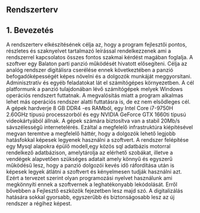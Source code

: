 ## Rendszerterv

## 1. Bevezetés
A rendszerterv elkészítésének célja az, hogy a program fejlesztői pontos, részletes és szaknyelvet tartalmazó leírással rendelkezzenek ami a rendszerrel kapcsolatos összes fontos szakmai kérdést magában foglalja. A szoftver egy Balaton parti panzió működését hivatott elősegíteni. Célja az analóg rendszer digitálisra cserélése ennek következtében a panzió befogadóképességét képes növelni és a dolgozók munkáját meggyorsítani. Adminisztratív és egyéb feladatokat lát el számítógépes környezetben. A cél platformunk a panzió tulajdonában lévő számítógépek melyek Windows operációs rendszert futtatnak. A megvalósítás miatt a program alkalmas lehet más operációs rendszer alatti futtatásra is, de ez nem elsődleges cél. A gépek hardverje 8 GB DDR4 -es RAMból, egy Intel Core i7-9750H 2.60GHz típusú processzorból és egy NVIDIA GeForce GTX 1660ti típusú videokártyából állnak. A gépek számára biztosítva van a stabil 20Mb/s sávszélességű internetelérés. Ezáltal a megfelelő infrastruktúra kiépítésével megvan teremtve a megfelelő háttér, hogy a dolgozók lehető legjobb hatásfokkal képesek legyenek használni a szoftvert. A rendszer felépítése egy Mysql alapokra épülő modell,egy közös sql adatbázis motorral rendelkező adatbázison, amelytárolja az elérhető szobákat, illetve a vendégek alapvetően szükséges adatait amely könnyű és egyszerű működésű lesz, hogy a panzió dolgozói kevés idő ráfordítása után is képesek legyek átlátni a szoftvert és kényelmesen tudják használni azt. Ezért a tervezet szerint olyan programozási nyelvet használunk ami megkönnyíti ennek a szoftvernek a leghatékonyabb lekódolását. Erről bővebben a Fejlesztő eszközök fejezetben lesz majd szó. A digitalizálás hatására sokkal gyorsabb, egyszerűbb és biztonságosabb lesz az új rendszer a régihez képest.